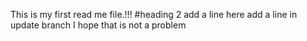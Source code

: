 This is my first read me file.!!!
#heading 2
add a line here
add a line in update branch
I hope that is not a problem